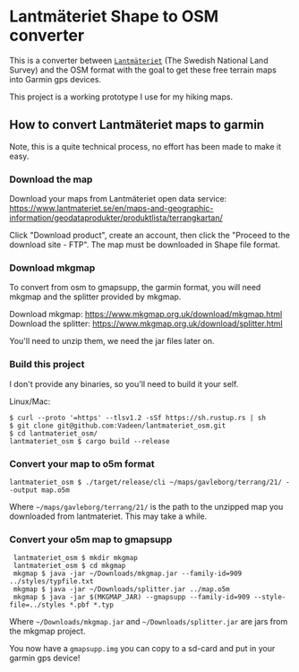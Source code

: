 # Lantmäteriet Shape to OSM converter

This is a converter between [`Lantmäteriet`] (The Swedish National Land Survey)
and the OSM format with the goal to get these free terrain maps into Garmin gps devices.

This project is a working prototype I use for my hiking maps.


## How to convert Lantmäteriet maps to garmin

Note, this is a quite technical process, no effort has been made to make it easy.


### Download the map
Download your maps from Lantmäteriet open data service:
https://www.lantmateriet.se/en/maps-and-geographic-information/geodataprodukter/produktlista/terrangkartan/

Click "Download product", create an account, then click the "Proceed to the download site - FTP". The map must be
downloaded in Shape file format.

### Download mkgmap
To convert from osm to gmapsupp, the garmin format, you will need mkgmap and the splitter provided by mkgmap.

Download mkgmap: https://www.mkgmap.org.uk/download/mkgmap.html
Download the splitter: https://www.mkgmap.org.uk/download/splitter.html

You'll need to unzip them, we need the jar files later on.

### Build this project
I don't provide any binaries, so you'll need to build it your self.

Linux/Mac:
```
$ curl --proto '=https' --tlsv1.2 -sSf https://sh.rustup.rs | sh
$ git clone git@github.com:Vadeen/lantmateriet_osm.git
$ cd lantmateriet_osm/
lantmateriet_osm $ cargo build --release
```

### Convert your map to o5m format
```
lantmateriet_osm $ ./target/release/cli ~/maps/gavleborg/terrang/21/ --output map.o5m
```
Where `~/maps/gavleborg/terrang/21/` is the path to the unzipped map you downloaded from lantmateriet.
This may take a while.

### Convert your o5m map to gmapsupp
```
 lantmateriet_osm $ mkdir mkgmap
 lantmateriet_osm $ cd mkgmap
 mkgmap $ java -jar ~/Downloads/mkgmap.jar --family-id=909 ../styles/typfile.txt
 mkgmap $ java -jar ~/Downloads/splitter.jar ../map.o5m
 mkgmap $ java -jar $(MKGMAP_JAR) --gmapsupp --family-id=909 --style-file=../styles *.pbf *.typ
```
Where `~/Downloads/mkgmap.jar` and `~/Downloads/splitter.jar` are jars from the mkgmap project.

You now have a `gmapsupp.img` you can copy to a sd-card and put in your garmin gps device!

[`Lantmäteriet`]: https://en.wikipedia.org/wiki/Lantm%C3%A4teriet
